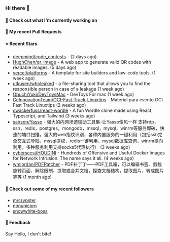 ### Hi there 👋

#### 👷 Check out what I'm currently working on

#### 🔨 My recent Pull Requests


#### ⭐ Recent Stars

- [deepmind/code_contests](https://github.com/deepmind/code_contests) -  (2 days ago)
- [HughChen/qr_image](https://github.com/HughChen/qr_image) - A web app to generate valid QR codes with readable images. (5 days ago)
- [vercel/platforms](https://github.com/vercel/platforms) - A template for site builders and low-code tools. (1 week ago)
- [utkusen/wholeaked](https://github.com/utkusen/wholeaked) - a file-sharing tool that allows you to find the responsible person in case of a leakage (1 week ago)
- [ObuchiYuki/DevToysMac](https://github.com/ObuchiYuki/DevToysMac) - DevToys For mac (1 week ago)
- [CeInnovationTeam/OCI-Fast-Track-Linuxtips](https://github.com/CeInnovationTeam/OCI-Fast-Track-Linuxtips) - Material para evento OCI Fast Track Linuxtips (2 weeks ago)
- [cwackerfuss/react-wordle](https://github.com/cwackerfuss/react-wordle) - A fun Wordle clone made using React, Typescript, and Tailwind (3 weeks ago)
- [sairson/Yasso](https://github.com/sairson/Yasso) - 强大的内网渗透辅助工具集-让Yasso像风一样 支持rdp，ssh，redis，postgres，mongodb，mssql，mysql，winrm等服务爆破，快速的端口扫描，强大的web指纹识别，各种内置服务的一键利用（包括ssh完全交互式登陆，mssql提权，redis一键利用，mysql数据库查询，winrm横向利用，多种服务利用支持socks5代理执行） (3 weeks ago)
- [cybersecsi/HOUDINI](https://github.com/cybersecsi/HOUDINI) - Hundreds of Offensive and Useful Docker Images for Network Intrusion. The name says it all. (4 weeks ago)
- [wmjordan/PDFPatcher](https://github.com/wmjordan/PDFPatcher) - PDF补丁丁——PDF工具箱，可以编辑书签、剪裁旋转页面、解除限制、提取或合并文档，探查文档结构，提取图片、转成图片等等 (1 month ago)

#### 👯 Check out some of my recent followers

- [mrcrypster](https://github.com/mrcrypster)
- [nonunicorn](https://github.com/nonunicorn)
- [snowwhite-boss](https://github.com/snowwhite-boss)

#### 💬 Feedback

Say Hello, I don't bite!